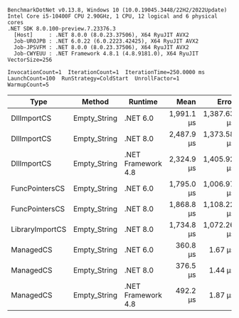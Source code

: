 ```

BenchmarkDotNet v0.13.8, Windows 10 (10.0.19045.3448/22H2/2022Update)
Intel Core i5-10400F CPU 2.90GHz, 1 CPU, 12 logical and 6 physical cores
.NET SDK 8.0.100-preview.7.23376.3
  [Host]     : .NET 8.0.0 (8.0.23.37506), X64 RyuJIT AVX2
  Job-UROJPB : .NET 6.0.22 (6.0.2223.42425), X64 RyuJIT AVX2
  Job-JPSVFM : .NET 8.0.0 (8.0.23.37506), X64 RyuJIT AVX2
  Job-CWYEUU : .NET Framework 4.8.1 (4.8.9181.0), X64 RyuJIT VectorSize=256

InvocationCount=1  IterationCount=1  IterationTime=250.0000 ms  
LaunchCount=100  RunStrategy=ColdStart  UnrollFactor=1  
WarmupCount=5  

```
| Type            | Method       | Runtime            | Mean       | Error       | StdDev      | Median     | Min        | Max         |
|---------------- |------------- |------------------- |-----------:|------------:|------------:|-----------:|-----------:|------------:|
| DllImportCS     | Empty_String | .NET 6.0           | 1,991.1 μs | 1,387.63 μs | 4,091.45 μs | 1,572.9 μs | 1,539.9 μs | 42,494.4 μs |
| DllImportCS     | Empty_String | .NET 8.0           | 2,487.9 μs | 1,373.58 μs | 4,050.04 μs | 2,083.3 μs | 1,963.8 μs | 42,580.6 μs |
| DllImportCS     | Empty_String | .NET Framework 4.8 | 2,324.9 μs | 1,405.92 μs | 4,145.38 μs | 1,908.2 μs | 1,865.8 μs | 43,363.5 μs |
| FuncPointersCS  | Empty_String | .NET 6.0           | 1,795.0 μs | 1,006.97 μs | 2,969.07 μs | 1,492.5 μs | 1,470.1 μs | 31,188.1 μs |
| FuncPointersCS  | Empty_String | .NET 8.0           | 1,868.8 μs | 1,108.22 μs | 3,267.62 μs | 1,542.8 μs | 1,497.4 μs | 34,217.8 μs |
| LibraryImportCS | Empty_String | .NET 8.0           | 1,734.8 μs | 1,072.26 μs | 3,161.58 μs | 1,419.8 μs | 1,375.5 μs | 33,033.9 μs |
| ManagedCS       | Empty_String | .NET 6.0           |   360.8 μs |     1.67 μs |     4.94 μs |   361.4 μs |   348.8 μs |    377.5 μs |
| ManagedCS       | Empty_String | .NET 8.0           |   376.5 μs |     1.44 μs |     4.24 μs |   377.0 μs |   363.0 μs |    386.2 μs |
| ManagedCS       | Empty_String | .NET Framework 4.8 |   492.2 μs |     1.87 μs |     5.50 μs |   490.9 μs |   484.1 μs |    512.2 μs |
